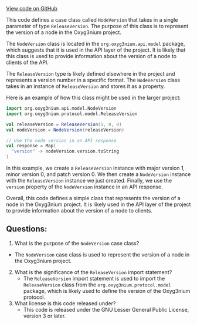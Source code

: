 [View code on GitHub](https://github.com/oxyg3nium/oxyg3nium/api/src/main/scala/org/oxyg3nium/api/model/NodeVersion.scala)

This code defines a case class called `NodeVersion` that takes in a single parameter of type `ReleaseVersion`. The purpose of this class is to represent the version of a node in the Oxyg3nium project. 

The `NodeVersion` class is located in the `org.oxyg3nium.api.model` package, which suggests that it is used in the API layer of the project. It is likely that this class is used to provide information about the version of a node to clients of the API. 

The `ReleaseVersion` type is likely defined elsewhere in the project and represents a version number in a specific format. The `NodeVersion` class takes in an instance of `ReleaseVersion` and stores it as a property. 

Here is an example of how this class might be used in the larger project:

```scala
import org.oxyg3nium.api.model.NodeVersion
import org.oxyg3nium.protocol.model.ReleaseVersion

val releaseVersion = ReleaseVersion(1, 0, 0)
val nodeVersion = NodeVersion(releaseVersion)

// Use the node version in an API response
val response = Map(
  "version" -> nodeVersion.version.toString
)
```

In this example, we create a `ReleaseVersion` instance with major version 1, minor version 0, and patch version 0. We then create a `NodeVersion` instance with the `ReleaseVersion` instance we just created. Finally, we use the `version` property of the `NodeVersion` instance in an API response. 

Overall, this code defines a simple class that represents the version of a node in the Oxyg3nium project. It is likely used in the API layer of the project to provide information about the version of a node to clients.
## Questions: 
 1. What is the purpose of the `NodeVersion` case class?
   - The `NodeVersion` case class is used to represent the version of a node in the Oxyg3nium project.
2. What is the significance of the `ReleaseVersion` import statement?
   - The `ReleaseVersion` import statement is used to import the `ReleaseVersion` class from the `org.oxyg3nium.protocol.model` package, which is likely used to define the version of the Oxyg3nium protocol.
3. What license is this code released under?
   - This code is released under the GNU Lesser General Public License, version 3 or later.